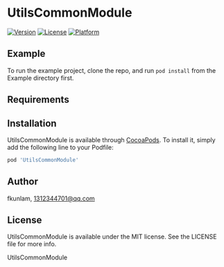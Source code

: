 # UtilsCommonModule

[![Version](https://img.shields.io/cocoapods/v/UtilsCommonModule.svg?style=flat)](https://cocoapods.org/pods/UtilsCommonModule)
[![License](https://img.shields.io/cocoapods/l/UtilsCommonModule.svg?style=flat)](https://cocoapods.org/pods/UtilsCommonModule)
[![Platform](https://img.shields.io/cocoapods/p/UtilsCommonModule.svg?style=flat)](https://cocoapods.org/pods/UtilsCommonModule)

## Example

To run the example project, clone the repo, and run `pod install` from the Example directory first.

## Requirements

## Installation

UtilsCommonModule is available through [CocoaPods](https://cocoapods.org). To install
it, simply add the following line to your Podfile:

```ruby
pod 'UtilsCommonModule'
```

## Author

fkunlam, 1312344701@qq.com

## License

UtilsCommonModule is available under the MIT license. See the LICENSE file for more info.

UtilsCommonModule
